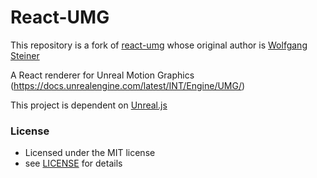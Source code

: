 # React-UMG

This repository is a fork of [react-umg](https://github.com/drywolf/react-umg) whose original author is [Wolfgang Steiner](https://github.com/drywolf)

A React renderer for Unreal Motion Graphics (https://docs.unrealengine.com/latest/INT/Engine/UMG/)

This project is dependent on [Unreal.js](https://github.com/ncsoft/Unreal.js)

### License
- Licensed under the MIT license
- see [LICENSE](https://github.com/ncsoft/Unreal.js/blob/master/LICENSE) for details
